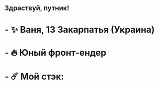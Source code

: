 ## <div>Здраствуй, путник!</div>  

# - ✨ Ваня, 13 Закарпатья (Украина)
  
# - 🔥 Юный фронт-ендер

# - ☄️ Мой стэк:
